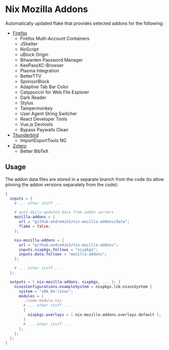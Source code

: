 Nix Mozilla Addons
==================

Automatically updated flake that provides selected addons for the following:

- [Firefox]
  - Firefox Multi-Account Containers
  - JShelter
  - NoScript
  - uBlock Origin
  - Bitwarden Password Manager
  - KeePassXC-Browser
  - Plasma Integration
  - BetterTTV
  - SponsorBlock
  - Adaptive Tab Bar Color
  - Catppuccin for Web File Explorer
  - Dark Reader
  - Stylus
  - Tampermonkey
  - User Agent String Switcher
  - React Developer Tools
  - Vue.js Devtools
  - Bypass Paywalls Clean
- [Thunderbird]
  - ImportExportTools NG
- [Zotero]
  - Better BibTeX

[Firefox]: https://addons.mozilla.org/en-US/firefox/
[Thunderbird]: https://addons.thunderbird.net/en-US/thunderbird/
[Zotero]: https://www.zotero.org/support/plugins

Usage
-----

The addon data files are stored in a separate branch from the code (to allow
pinning the addon versions separately from the code):

```nix
{
  inputs = {
    # ... other stuff ...

    # auto daily-updated data from addon servers
    mozilla-addons = {
      url = "github:andre4ik3/nix-mozilla-addons/data";
      flake = false;
    };

    nix-mozilla-addons = {
      url = "github:andre4ik3/nix-mozilla-addons";
      inputs.nixpkgs.follows = "nixpkgs";
      inputs.data.follows = "mozilla-addons";
    };

    # ... other stuff ...
  };

  outputs = { nix-mozilla-addons, nixpkgs, ... }: {
    nixosConfigurations.exampleSystem = nixpkgs.lib.nixosSystem {
      system = "x86_64-linux";
      modules = [
        ./some-module.nix
        # ... other stuff ...
        {
          nixpkgs.overlays = [ nix-mozilla-addons.overlays.default ];
        }
        # ... other stuff ...
      ];
    };
  };
}
```
